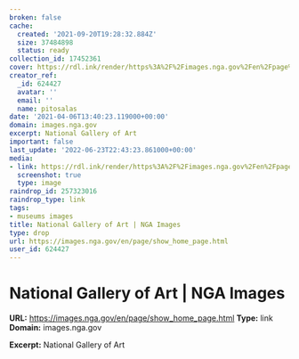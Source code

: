 ```yaml
---
broken: false
cache:
  created: '2021-09-20T19:28:32.884Z'
  size: 37484898
  status: ready
collection_id: 17452361
cover: https://rdl.ink/render/https%3A%2F%2Fimages.nga.gov%2Fen%2Fpage%2Fshow_home_page.html
creator_ref:
  _id: 624427
  avatar: ''
  email: ''
  name: pitosalas
date: '2021-04-06T13:40:23.119000+00:00'
domain: images.nga.gov
excerpt: National Gallery of Art
important: false
last_update: '2022-06-23T22:43:23.861000+00:00'
media:
- link: https://rdl.ink/render/https%3A%2F%2Fimages.nga.gov%2Fen%2Fpage%2Fshow_home_page.html
  screenshot: true
  type: image
raindrop_id: 257323016
raindrop_type: link
tags:
- museums images
title: National Gallery of Art | NGA Images
type: drop
url: https://images.nga.gov/en/page/show_home_page.html
user_id: 624427
---
```


# National Gallery of Art | NGA Images

**URL:** https://images.nga.gov/en/page/show_home_page.html
**Type:** link
**Domain:** images.nga.gov

**Excerpt:** National Gallery of Art

